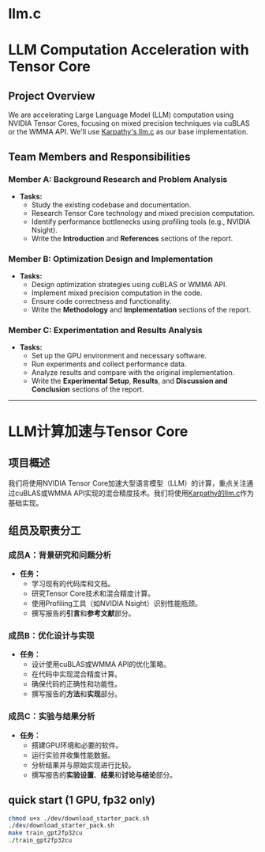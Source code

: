 # llm.c

# LLM Computation Acceleration with Tensor Core

## Project Overview

We are accelerating Large Language Model (LLM) computation using NVIDIA Tensor Cores, focusing on mixed precision techniques via cuBLAS or the WMMA API. We'll use [Karpathy's llm.c](https://github.com/karpathy/llm.c) as our base implementation.

## Team Members and Responsibilities

### Member A: Background Research and Problem Analysis

- **Tasks:**
  - Study the existing codebase and documentation.
  - Research Tensor Core technology and mixed precision computation.
  - Identify performance bottlenecks using profiling tools (e.g., NVIDIA Nsight).
  - Write the **Introduction** and **References** sections of the report.

### Member B: Optimization Design and Implementation

- **Tasks:**
  - Design optimization strategies using cuBLAS or WMMA API.
  - Implement mixed precision computation in the code.
  - Ensure code correctness and functionality.
  - Write the **Methodology** and **Implementation** sections of the report.

### Member C: Experimentation and Results Analysis

- **Tasks:**
  - Set up the GPU environment and necessary software.
  - Run experiments and collect performance data.
  - Analyze results and compare with the original implementation.
  - Write the **Experimental Setup**, **Results**, and **Discussion and Conclusion** sections of the report.



---

# LLM计算加速与Tensor Core

## 项目概述

我们将使用NVIDIA Tensor Core加速大型语言模型（LLM）的计算，重点关注通过cuBLAS或WMMA API实现的混合精度技术。我们将使用[Karpathy的llm.c](https://github.com/karpathy/llm.c)作为基础实现。

## 组员及职责分工

### 成员A：背景研究和问题分析

- **任务：**
  - 学习现有的代码库和文档。
  - 研究Tensor Core技术和混合精度计算。
  - 使用Profiling工具（如NVIDIA Nsight）识别性能瓶颈。
  - 撰写报告的**引言**和**参考文献**部分。

### 成员B：优化设计与实现

- **任务：**
  - 设计使用cuBLAS或WMMA API的优化策略。
  - 在代码中实现混合精度计算。
  - 确保代码的正确性和功能性。
  - 撰写报告的**方法**和**实现**部分。

### 成员C：实验与结果分析

- **任务：**
  - 搭建GPU环境和必要的软件。
  - 运行实验并收集性能数据。
  - 分析结果并与原始实现进行比较。
  - 撰写报告的**实验设置**、**结果**和**讨论与结论**部分。



## quick start (1 GPU, fp32 only)

```bash
chmod u+x ./dev/download_starter_pack.sh
./dev/download_starter_pack.sh
make train_gpt2fp32cu
./train_gpt2fp32cu
```
